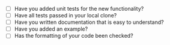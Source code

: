 * [ ] Have you added unit tests for the new functionality?
* [ ] Have all tests passed in your local clone?
* [ ] Have you written documentation that is easy to understand?
* [ ] Have you added an example?
* [ ] Has the formatting of your code been checked?
